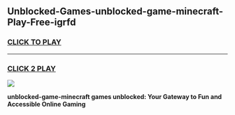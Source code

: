 
## Unblocked-Games-unblocked-game-minecraft-Play-Free-igrfd
<h3>
<a href="https://premium76.site?title=unblocked-game-minecraft&ref=22A">CLICK TO PLAY</a></h3>
<hr>

<h3>
<a href="https://premium76.site?title=unblocked-game-minecraft&ref=22A">CLICK 2 PLAY</a>
  
</h3>

<a href="https://premium76.site?title=unblocked-game-minecraft&ref=22A"><img src="https://clearcache.store/games.png"></a>


**unblocked-game-minecraft games unblocked: Your Gateway to Fun and Accessible Online Gaming**

